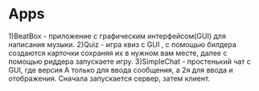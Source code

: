 # Apps
1)BeatBox - приложение с графическим интерфейсом(GUI) для написания музыки.
2)Quiz - игра квиз с GUI , с помощью билдера создаются карточки сохраняя их в нужном вам месте, 
далее с помощью риддера запускаете игру.
3)SimpleChat - простенький чат с GUI, где версия A только для ввода сообщения, 
а 2я для ввода и отображения. Сначала запускается сервер, затем клиент. 
